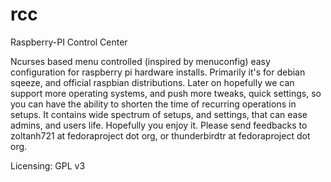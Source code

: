 rcc
===

Raspberry-PI Control Center

Ncurses based menu controlled (inspired by menuconfig) easy configuration for raspberry pi hardware installs. Primarily it's for debian sqeeze, and official raspbian distributions. Later on hopefully we can support more operating systems, and push more tweaks, quick settings, so you can have the ability to shorten the time of recurring operations in setups. It contains wide spectrum of setups, and settings, that can ease admins, and users life. Hopefully you enjoy it. Please send feedbacks to zoltanh721 at fedoraproject dot org, or thunderbirdtr at fedoraproject dot org.

Licensing: GPL v3
